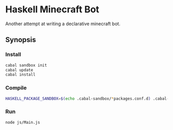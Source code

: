 Haskell Minecraft Bot
=====================

Another attempt at writing a declarative minecraft bot.

Synopsis
--------

### Install

```bash
cabal sandbox init
cabal update
cabal install
```

### Compile

```bash
HASKELL_PACKAGE_SANDBOX=$(echo .cabal-sandbox/*packages.conf.d) .cabal-sandbox/bin/fay -o js/Main.js src/Main.hs
```

### Run

```bash
node js/Main.js
```
